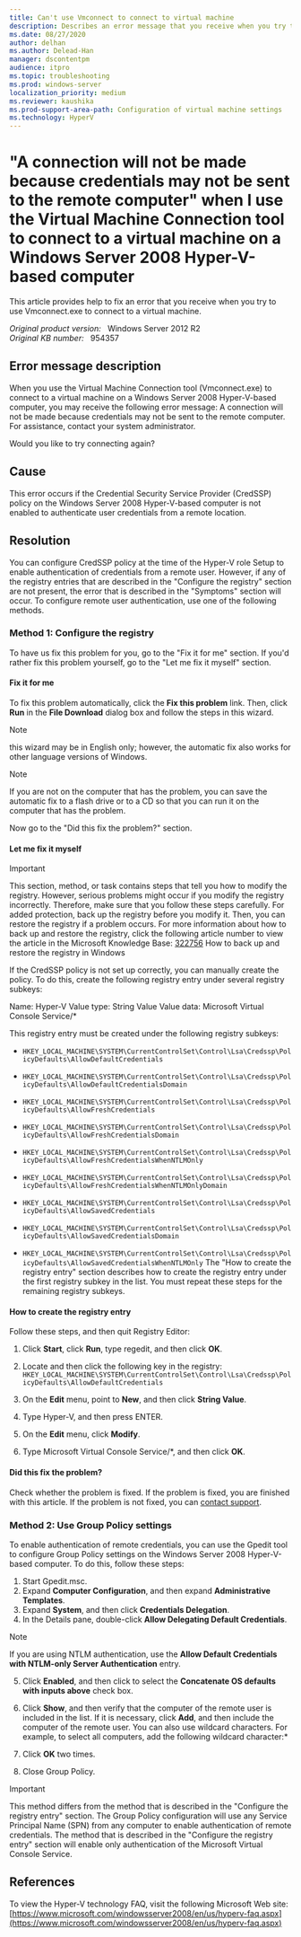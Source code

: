 ```yaml
---
title: Can't use Vmconnect to connect to virtual machine
description: Describes an error message that you receive when you try to use Vmconnect.exe to connect to a virtual machine in Windows Server 2008. To resolve this error, you must verify that the required registry keys are configured to enable remote authentication.
ms.date: 08/27/2020
author: delhan
ms.author: Delead-Han
manager: dscontentpm
audience: itpro
ms.topic: troubleshooting
ms.prod: windows-server
localization_priority: medium
ms.reviewer: kaushika
ms.prod-support-area-path: Configuration of virtual machine settings
ms.technology: HyperV
---
```

# "A connection will not be made because credentials may not be sent to the remote computer" when I use the Virtual Machine Connection tool to connect to a virtual machine on a Windows Server 2008 Hyper-V-based computer

This article provides help to fix an error that you receive when you try to use Vmconnect.exe to connect to a virtual machine.

_Original product version:_ &nbsp; Windows Server 2012 R2  
_Original KB number:_ &nbsp; 954357

## Error message description

When you use the Virtual Machine Connection tool (Vmconnect.exe) to connect to a virtual machine on a Windows Server 2008 Hyper-V-based computer, you may receive the following error message: A connection will not be made because credentials may not be sent to the remote computer. For assistance, contact your system administrator.

Would you like to try connecting again?

## Cause

This error occurs if the Credential Security Service Provider (CredSSP) policy on the Windows Server 2008 Hyper-V-based computer is not enabled to authenticate user credentials from a remote location.

## Resolution

You can configure CredSSP policy at the time of the Hyper-V role Setup to enable authentication of credentials from a remote user. However, if any of the registry entries that are described in the "Configure the registry" section are not present, the error that is described in the "Symptoms" section will occur. To configure remote user authentication, use one of the following methods.

### Method 1: Configure the registry

To have us fix this problem for you, go to the "Fix it for me" section. If you'd rather fix this problem yourself, go to the "Let me fix it myself" section.

#### Fix it for me

To fix this problem automatically, click the
 **Fix this problem** link. Then, click
 **Run** in the
 **File Download** dialog box and follow the steps in this wizard.

> [!NOTE]
> this wizard may be in English only; however, the automatic fix also works for other language versions of Windows.

> [!NOTE]
> If you are not on the computer that has the problem, you can save the automatic fix to a flash drive or to a CD so that you can run it on the computer that has the problem.

Now go to the "Did this fix the problem?" section.

#### Let me fix it myself

> [!IMPORTANT]
> This section, method, or task contains steps that tell you how to modify the registry. However, serious problems might occur if you modify the registry incorrectly. Therefore, make sure that you follow these steps carefully. For added protection, back up the registry before you modify it. Then, you can restore the registry if a problem occurs. For more information about how to back up and restore the registry, click the following article number to view the article in the Microsoft Knowledge Base: [322756](https://support.microsoft.com/help/322756) How to back up and restore the registry in Windows  

If the CredSSP policy is not set up correctly, you can manually create the policy. To do this, create the following registry entry under several registry subkeys:

Name: Hyper-V
Value type: String Value
Value data: Microsoft Virtual Console Service/*

This registry entry must be created under the following registry subkeys:
- `HKEY_LOCAL_MACHINE\SYSTEM\CurrentControlSet\Control\Lsa\Credssp\PolicyDefaults\AllowDefaultCredentials` 
- `HKEY_LOCAL_MACHINE\SYSTEM\CurrentControlSet\Control\Lsa\Credssp\PolicyDefaults\AllowDefaultCredentialsDomain` 
- `HKEY_LOCAL_MACHINE\SYSTEM\CurrentControlSet\Control\Lsa\Credssp\PolicyDefaults\AllowFreshCredentials` 
- `HKEY_LOCAL_MACHINE\SYSTEM\CurrentControlSet\Control\Lsa\Credssp\PolicyDefaults\AllowFreshCredentialsDomain` 
- `HKEY_LOCAL_MACHINE\SYSTEM\CurrentControlSet\Control\Lsa\Credssp\PolicyDefaults\AllowFreshCredentialsWhenNTLMOnly` 
- `HKEY_LOCAL_MACHINE\SYSTEM\CurrentControlSet\Control\Lsa\Credssp\PolicyDefaults\AllowFreshCredentialsWhenNTLMOnlyDomain` 
- `HKEY_LOCAL_MACHINE\SYSTEM\CurrentControlSet\Control\Lsa\Credssp\PolicyDefaults\AllowSavedCredentials`  

- `HKEY_LOCAL_MACHINE\SYSTEM\CurrentControlSet\Control\Lsa\Credssp\PolicyDefaults\AllowSavedCredentialsDomain` 
- `HKEY_LOCAL_MACHINE\SYSTEM\CurrentControlSet\Control\Lsa\Credssp\PolicyDefaults\AllowSavedCredentialsWhenNTLMOnly` The "How to create the registry entry" section describes how to create the registry entry under the first registry subkey in the list. You must repeat these steps for the remaining registry subkeys.

#### How to create the registry entry

Follow these steps, and then quit Registry Editor:

1. Click **Start**, click **Run**, type regedit, and then click **OK**.

2. Locate and then click the following key in the registry:
 `HKEY_LOCAL_MACHINE\SYSTEM\CurrentControlSet\Control\Lsa\Credssp\PolicyDefaults\AllowDefaultCredentials` 

3. On the **Edit** menu, point to **New**, and then click **String Value**.
4. Type Hyper-V, and then press ENTER.

5. On the **Edit** menu, click **Modify**.

6. Type Microsoft Virtual Console Service/*, and then click **OK**.
 

#### Did this fix the problem?

Check whether the problem is fixed. If the problem is fixed, you are finished with this article. If the problem is not fixed, you can [contact support](/contactus).

### Method 2: Use Group Policy settings

To enable authentication of remote credentials, you can use the Gpedit tool to configure Group Policy settings on the Windows Server 2008 Hyper-V-based computer. To do this, follow these steps:
1. Start Gpedit.msc.
2. Expand **Computer Configuration**, and then expand **Administrative Templates**.
3. Expand **System**, and then click **Credentials Delegation**.
4. In the Details pane, double-click **Allow Delegating Default Credentials**.

> [!NOTE]
> If you are using NTLM authentication, use the **Allow Default Credentials with NTLM-only Server Authentication** entry.
5. Click **Enabled**, and then click to select the **Concatenate OS defaults with inputs above** check box.
6. Click **Show**, and then verify that the computer of the remote user is included in the list. If it is necessary, click **Add**, and then include the computer of the remote user. You can also use wildcard characters. For example, to select all computers, add the following wildcard character:*

7. Click **OK** two times.
8. Close Group Policy.

> [!IMPORTANT]
> This method differs from the method that is described in the "Configure the registry entry" section. The Group Policy configuration will use any Service Principal Name (SPN) from any computer to enable authentication of remote credentials. The method that is described in the "Configure the registry entry" section will enable only authentication of the Microsoft Virtual Console Service.

## References

To view the Hyper-V technology FAQ, visit the following Microsoft Web site: [https://www.microsoft.com/windowsserver2008/en/us/hyperv-faq.aspx](https://www.microsoft.com/windowsserver2008/en/us/hyperv-faq.aspx)
